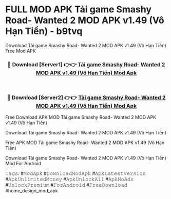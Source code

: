 # FULL MOD APK Tải game Smashy Road- Wanted 2 MOD APK v1.49 (Vô Hạn Tiền) - b9tvq
Download Tải game Smashy Road- Wanted 2 MOD APK v1.49 (Vô Hạn Tiền) Free Mod APK

<div align="center">
<h3>🔴 Download [Server1] 👉👉 <a href="https://apk-comot.site?title=Tải_game_Smashy_Road-_Wanted_2_MOD_APK_v1.49_(Vô_Hạn_Tiền)">Tải game Smashy Road- Wanted 2 MOD APK v1.49 (Vô Hạn Tiền) Mod Apk</a></h3><br>

<h3>🔴 Download [Server2] 👉👉 <a href="https://apk-comot.site?title=Tải_game_Smashy_Road-_Wanted_2_MOD_APK_v1.49_(Vô_Hạn_Tiền)">Tải game Smashy Road- Wanted 2 MOD APK v1.49 (Vô Hạn Tiền) Mod Apk</a></h3>
</div>


Free Download APK MOD Tải game Smashy Road- Wanted 2 MOD APK v1.49 (Vô Hạn Tiền)

Download Tải game Smashy Road- Wanted 2 MOD APK v1.49 (Vô Hạn Tiền) 

Free APK MOD Tải game Smashy Road- Wanted 2 MOD APK v1.49 (Vô Hạn Tiền) 

Download Tải game Smashy Road- Wanted 2 MOD APK v1.49 (Vô Hạn Tiền) Mod For Android

𝚃𝚊𝚐𝚜: #𝙼𝚘𝚍𝙰𝚙𝚔 #𝙳𝚘𝚠𝚗𝚕𝚘𝚊𝚍𝙼𝚘𝚍𝙰𝚙𝚔 #𝙰𝚙𝚔𝙻𝚊𝚝𝚎𝚜𝚝𝚅𝚎𝚛𝚜𝚒𝚘𝚗 #𝙰𝚙𝚔𝚄𝚗𝚕𝚒𝚖𝚒𝚝𝚎𝚍𝙼𝚘𝚗𝚎𝚢 #𝙰𝚙𝚔𝚄𝚗𝚕𝚘𝚌𝚔𝙰𝚕𝚕 #𝙰𝚙𝚔𝙽𝚘𝙰𝚍𝚜 #𝚄𝚗𝚕𝚘𝚌𝚔𝙿𝚛𝚎𝚖𝚒𝚞𝚖 #𝙵𝚘𝚛𝙰𝚗𝚍𝚛𝚘𝚒𝚍 #𝙵𝚛𝚎𝚎𝙳𝚘𝚠𝚗𝚕𝚘𝚊𝚍 #home_design_mod_apk